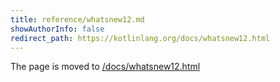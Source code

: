 ```yaml
---
title: reference/whatsnew12.md
showAuthorInfo: false
redirect_path: https://kotlinlang.org/docs/whatsnew12.html
---
```


The page is moved to [/docs/whatsnew12.html](/docs/whatsnew12.html)
